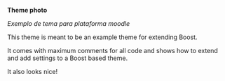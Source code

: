 **Theme photo**

*Exemplo de tema para plataforma moodle*

This theme is meant to be an example theme for extending Boost.

It comes with maximum comments for all code and shows how to extend and add settings to a Boost based theme.

It also looks nice!
